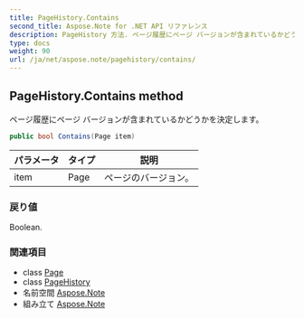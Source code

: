 ```yaml
---
title: PageHistory.Contains
second_title: Aspose.Note for .NET API リファレンス
description: PageHistory 方法. ページ履歴にページ バージョンが含まれているかどうかを決定します
type: docs
weight: 90
url: /ja/net/aspose.note/pagehistory/contains/
---
```

## PageHistory.Contains method

ページ履歴にページ バージョンが含まれているかどうかを決定します。

```csharp
public bool Contains(Page item)
```

| パラメータ | タイプ | 説明 |
| --- | --- | --- |
| item | Page | ページのバージョン。 |

### 戻り値

Boolean.

### 関連項目

* class [Page](../../page/)
* class [PageHistory](../)
* 名前空間 [Aspose.Note](../../pagehistory/)
* 組み立て [Aspose.Note](../../../)


